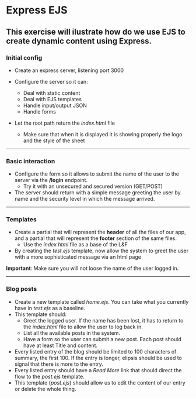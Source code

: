 # Express EJS

This exercise will ilustrate how do we use EJS to create dynamic content using Express.
---

### Initial config

- Create an express server, listening port 3000
- Configure the server so it can:

  - Deal with static content
  - Deal with EJS templates
  - Handle input/output JSON
  - Handle forms

- Let the root path return the _index.html_ file
  - Make sure that when it is displayed it is showing properly the logo and the style of the sheet

---

### Basic interaction

- Configure the form so it allows to submit the name of the user to the server via the **/login** endpoint.
  - Try it with an unsecured and secured version (GET/POST)
- The server should return with a simple message greeting the user by name and the security level in which the message arrived.

---

### Templates

- Create a partial that will represent the **header** of all the files of our app, and a partial that will represent the **footer** section of the same files.
  - Use the _index.html_ file as a base of the L&F
- By creating the _test.ejs_ template, now allow the system to greet the user with a more sophisticated message via an html page

**Important**: Make sure you will not loose the name of the user logged in.

---

### Blog posts

- Create a new template called _home.ejs_. You can take what you currently have in _test.ejs_ as a baseline.
- This template should:
  - Greet the logged user. If the name has been lost, it has to return to the _index.html_ file to allow the user to log back in.
  - List all the available posts in the system.
  - Have a form so the user can submit a new post. Each post should have at least Title and content.
- Every listed entry of the blog should be limited to 100 characters of summary, the first 100. If the entry is longer, elipsis should be used to signal that there is more to the entry.
- Every listed entry should have a _Read More_ link that should direct the flow to the _post.ejs_ template.
- This template (_post.ejs_) should allow us to edit the content of our entry or delete the whole thing.
